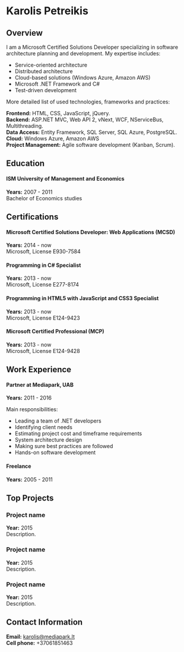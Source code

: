 # Karolis Petreikis
## Overview
I am a Microsoft Certified Solutions Developer specializing in software architecture planning and development. My expertise includes:

* Service-oriented architecture
* Distributed architecture
* Cloud-based solutions (Windows Azure, Amazon AWS)
* Microsoft .NET Framework and C#
* Test-driven development

More detailed list of used technologies, frameworks and practices:

**Frontend:** HTML, CSS, JavaScript, jQuery.  
**Backend:** ASP.NET MVC, Web API 2, vNext, WCF, NServiceBus, Multithreading.  
**Data Access:** Entity Framework, SQL Server, SQL Azure, PostgreSQL.  
**Cloud:** Windows Azure, Amazon AWS  
**Project Management:** Agile software development (Kanban, Scrum).  

## Education
#### ISM University of Management and Economics
**Years:** 2007 - 2011  
Bachelor of Economics studies
## Certifications
#### Microsoft Certified Solutions Developer: Web Applications (MCSD)
**Years:** 2014 - now  
Microsoft, License E930-7584
#### Programming in C# Specialist
**Years:** 2013 - now  
Microsoft, License E277-8174
#### Programming in HTML5 with JavaScript and CSS3 Specialist
**Years:** 2013 - now  
Microsoft, License E124-9423
#### Microsoft Certified Professional (MCP)
**Years:** 2013 - now  
Microsoft, License E124-9428
## Work Experience
#### Partner at Mediapark, UAB
**Years:** 2011 - 2016  

Main responsibilities:

* Leading a team of .NET developers  
* Identifying client needs  
* Estimating project cost and timeframe requirements  
* System architecture design  
* Making sure best practices are followed  
* Hands-on software development  

#### Freelance
**Years:** 2005 - 2011  
## Top Projects
### Project name
**Year:** 2015  
Description.
### Project name
**Year:** 2015  
Description.
### Project name
**Year:** 2015  
Description.
## Contact Information
**Email:** karolis@mediapark.lt  
**Cell phone:** +37061851463  
